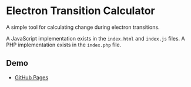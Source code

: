 # Electron Transition Calculator
A simple tool for calculating change during electron transitions.

A JavaScript implementation exists in the `index.html` and `index.js` files.
A PHP implementation exists in the `index.php` file.

## Demo
* [GitHub Pages](https://charlesstover.github.io/electron-transition-calculator/)

